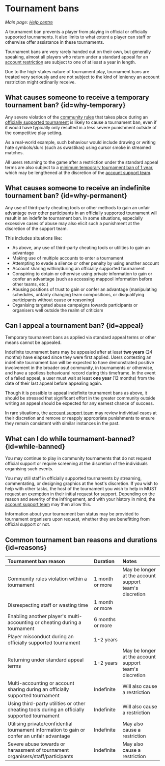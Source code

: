 # Tournament bans

*Main page: [Help centre](/wiki/Help_centre)*

A tournament ban prevents a player from playing in official or officially supported tournaments. It also limits to what extent a player can staff or otherwise offer assistance in these tournaments.

Tournament bans are very rarely handed out on their own, but generally speaking, almost all players who return under a standard appeal for an [account restriction](/wiki/Help_centre/Account_restrictions) are subject to one of at least a year in length.

Due to the high-stakes nature of tournament play, tournament bans are treated very seriously and are not subject to the kind of leniency an account restriction might ordinarily receive.

## What causes someone to receive a temporary tournament ban? {id=why-temporary}

Any severe violation of the [community rules](/wiki/Rules) that takes place during an [officially supported tournament](/wiki/Tournaments/Official_support) is likely to cause a tournament ban, even if it would have typically only resulted in a less severe punishment outside of the competitive play setting.

As a real-world example, such behaviour would include drawing or writing hate symbols/slurs (such as swastikas) using cursor smoke in streamed matches.

All users returning to the game after a restriction under the standard appeal terms are also subject to a [minimum temporary tournament ban of 1 year](/wiki/Help_centre/Account_restrictions#reasons), which may be lengthened at the discretion of the [account support team](/wiki/People/Account_support_team).

## What causes someone to receive an indefinite tournament ban? {id=why-permanent}

Any use of third-party cheating tools or other methods to gain an unfair advantage over other participants in an officially supported tournament will result in an indefinite tournament ban. In some situations, especially excessive cases of abuse may also elicit such a punishment at the discretion of the support team.

This includes situations like:

- As above, any use of third-party cheating tools or utilities to gain an advantage
- Making use of multiple accounts to enter a tournament
- Attempting to evade a silence or other penalty by using another account
- Account sharing within/during an officially supported tournament
- Conspiring to obtain or otherwise using private information to gain or confer an advantage (such as accessing mappool information before other teams, etc.)
- Abusing positions of trust to gain or confer an advantage (manipulating schedules, unfairly changing team compositions, or disqualifying participants without cause or reasoning)
- Organising targeted abuse campaigns towards participants or organisers well outside the realm of criticism

## Can I appeal a tournament ban? {id=appeal}

Temporary tournament bans as applied via standard appeal terms or other means cannot be appealed.

Indefinite tournament bans may be appealed after at least **two years** (24 months) have elapsed since they were first applied. Users contesting an indefinite tournament ban will be expected to have demonstrated positive involvement in the broader osu! community, in tournaments or otherwise, and have a spotless behavioural record during this timeframe. In the event of a failed appeal, a user must wait at least **one year** (12 months) from the date of their last appeal before appealing again.

Though it is possible to appeal indefinite tournament bans as above, it should be stressed that significant effort in the greater community outside writing an appeal should be expected for any earnest chance of success.

In rare situations, the [account support team](/wiki/People/Account_support_team) may review individual cases at their discretion and remove or reapply appropriate punishments to ensure they remain consistent with similar instances in the past.

## What can I do while tournament-banned? {id=while-banned}

You may continue to play in community tournaments that do not request official support or require screening at the discretion of the individuals organising such events.

You may still staff in officially supported tournaments by streaming, commentating, or designing graphics at the host's discretion. If you wish to help with other tasks, the host of the tournament you wish to help in MUST request an exemption in their initial request for support. Depending on the reason and severity of the infringement, and with your history in mind, the [account support team](/wiki/People/Account_support_team) may then allow this.

Information about your tournament ban status may be provided to tournament organisers upon request, whether they are benefitting from official support or not.

## Common tournament ban reasons and durations {id=reasons}

| Tournament ban reason | Duration | Notes |
| :-- | :-- | :-- |
| Community rules violation within a tournament | 1 month or more | May be longer at the account support team's discretion |
| Disrespecting staff or wasting time | 1 month or more |  |
| Enabling another player's multi-accounting or cheating during a tournament | 6 months or more |  |
| Player misconduct during an officially supported tournament | 1-2 years |  |
| Returning under standard appeal terms | 1-2 years | May be longer at the account support team's discretion |
| Multi-accounting or account sharing during an officially supported tournament | Indefinite | Will also cause a restriction |
| Using third-party utilities or other cheating tools during an officially supported tournament | Indefinite | Will also cause a restriction |
| Utilising private/confidential tournament information to gain or confer an unfair advantage | Indefinite | May also cause a restriction |
| Severe abuse towards or harassment of tournament organisers/staff/participants | Indefinite | May also cause a restriction |
